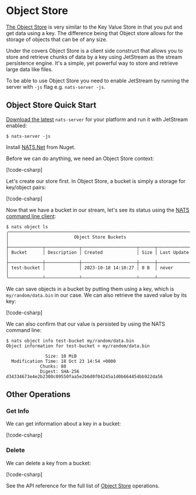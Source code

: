 # Object Store

[The Object Store](https://docs.nats.io/nats-concepts/jetstream/obj_store) is very similar to the Key Value Store in that you put and get data using a key.
The difference being that Object store allows for the storage of objects that can be of any size.

Under the covers Object Store is a client side construct that allows you to store and retrieve chunks of data
by a key using JetStream as the stream persistence engine. It's a simple, yet powerful way to store
and retrieve large data like files.

To be able to use Object Store you need to enable JetStream by running the server with `-js` flag e.g. `nats-server -js`.

## Object Store Quick Start

[Download the latest](https://nats.io/download/) `nats-server` for your platform and run it with JetStream enabled:

```shell
$ nats-server -js
```

Install [NATS.Net](https://www.nuget.org/packages/NATS.Net) from Nuget.

Before we can do anything, we need an Object Store context:

[!code-csharp[](../../../tests/NATS.Net.DocsExamples/ObjectStore/IntroPage.cs#obj)]

Let's create our store first. In Object Store, a bucket is simply a storage for key/object pairs:

[!code-csharp[](../../../tests/NATS.Net.DocsExamples/ObjectStore/IntroPage.cs#store)]


Now that we have a bucket in our stream, let's see its status using the [NATS command
line client](https://github.com/nats-io/natscli):

```shell
$ nats object ls
╭──────────────────────────────────────────────────────────────────────╮
│                         Object Store Buckets                         │
├─────────────┬─────────────┬─────────────────────┬──────┬─────────────┤
│ Bucket      │ Description │ Created             │ Size │ Last Update │
├─────────────┼─────────────┼─────────────────────┼──────┼─────────────┤
│ test-bucket │             │ 2023-10-18 14:10:27 │ 0 B  │ never       │
╰─────────────┴─────────────┴─────────────────────┴──────┴─────────────╯
```

We can save objects in a bucket by putting them using a key, which is `my/random/data.bin` in our case. We can also retrieve the
saved value by its key:

[!code-csharp[](../../../tests/NATS.Net.DocsExamples/ObjectStore/IntroPage.cs#putget)]

We can also confirm that our value is persisted by using the NATS command line:

```shell
$ nats object info test-bucket my/random/data.bin
Object information for test-bucket > my/random/data.bin

               Size: 10 MiB
  Modification Time: 18 Oct 23 14:54 +0000
             Chunks: 80
             Digest: SHA-256 d34334673e4e2b2300c09550faa5e2b6d0f04245a1d0b664454bb922da56
```

## Other Operations

### Get Info

We can get information about a key in a bucket:

[!code-csharp[](../../../tests/NATS.Net.DocsExamples/ObjectStore/IntroPage.cs#info)]

### Delete

We can delete a key from a bucket:

[!code-csharp[](../../../tests/NATS.Net.DocsExamples/ObjectStore/IntroPage.cs#delete)]

See the API reference for the full list of [Object Store](xref:NATS.Client.ObjectStore.INatsObjStore) operations.
